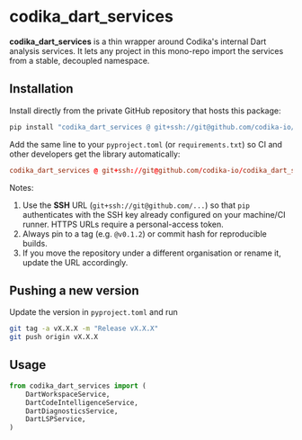 # codika_dart_services

**codika_dart_services** is a thin wrapper around Codika's internal Dart analysis
services. It lets any project in this mono-repo import the services from a
stable, decoupled namespace.

## Installation

Install directly from the private GitHub repository that hosts this package:

```bash
pip install "codika_dart_services @ git+ssh://git@github.com/codika-io/codika_dart_services.git@v0.1.2"
```

Add the same line to your `pyproject.toml` (or `requirements.txt`) so CI and other developers get the library automatically:

```toml
codika_dart_services @ git+ssh://git@github.com/codika-io/codika_dart_services.git@v0.1.2
```

Notes:
1. Use the **SSH** URL (`git+ssh://git@github.com/...`) so that `pip` authenticates with the SSH key already configured on your machine/CI runner.  HTTPS URLs require a personal-access token.
2. Always pin to a tag (e.g. `@v0.1.2`) or commit hash for reproducible builds.
3. If you move the repository under a different organisation or rename it, update the URL accordingly.

## Pushing a new version

Update the version in `pyproject.toml` and run 

```bash
git tag -a vX.X.X -m "Release vX.X.X"
git push origin vX.X.X
```

## Usage

```python
from codika_dart_services import (
    DartWorkspaceService,
    DartCodeIntelligenceService,
    DartDiagnosticsService,
    DartLSPService,
)
```